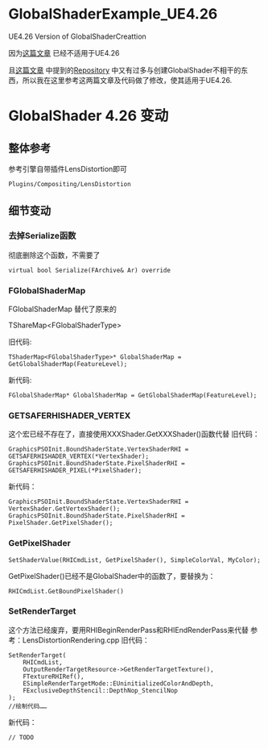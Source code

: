 # GlobalShaderExample_UE4.26
UE4.26 Version of GlobalShaderCreattion

因为[这篇文章](https://zhuanlan.zhihu.com/p/36635394) 已经不适用于UE4.26

且[这篇文章](https://zhuanlan.zhihu.com/p/66514192) 中提到的[Repository](https://github.com/blueroseslol/BRPlugins) 中又有过多与创建GlobalShader不相干的东西，所以我在这里参考这两篇文章及代码做了修改，使其适用于UE4.26.

# GlobalShader 4.26 变动

## 整体参考
参考引擎自带插件LensDistortion即可

	Plugins/Compositing/LensDistortion


## 细节变动

### 去掉Serialize函数
彻底删除这个函数，不需要了

	virtual bool Serialize(FArchive& Ar) override  
		
### FGlobalShaderMap
FGlobalShaderMap 替代了原来的

TShareMap\<FGlobalShaderType\>
	
旧代码:

	TShaderMap<FGlobalShaderType>* GlobalShaderMap = GetGlobalShaderMap(FeatureLevel); 
	
新代码:

	FGlobalShaderMap* GlobalShaderMap = GetGlobalShaderMap(FeatureLevel);

### GETSAFERHISHADER_VERTEX
这个宏已经不存在了，直接使用XXXShader.GetXXXShader()函数代替
旧代码：

	GraphicsPSOInit.BoundShaderState.VertexShaderRHI = GETSAFERHISHADER_VERTEX(*VertexShader);
	GraphicsPSOInit.BoundShaderState.PixelShaderRHI = GETSAFERHISHADER_PIXEL(*PixelShader);

新代码：

	GraphicsPSOInit.BoundShaderState.VertexShaderRHI = VertexShader.GetVertexShader();
	GraphicsPSOInit.BoundShaderState.PixelShaderRHI = PixelShader.GetPixelShader();


### GetPixelShader

	SetShaderValue(RHICmdList, GetPixelShader(), SimpleColorVal, MyColor);
GetPixelShader()已经不是GlobalShader中的函数了，要替换为：

	RHICmdList.GetBoundPixelShader()


### SetRenderTarget

这个方法已经废弃，要用RHIBeginRenderPass和RHIEndRenderPass来代替
参考：LensDistortionRendering.cpp
旧代码：

	SetRenderTarget(
		RHICmdList,
		OutputRenderTargetResource->GetRenderTargetTexture(),
		FTextureRHIRef(),
		ESimpleRenderTargetMode::EUninitializedColorAndDepth,
		FExclusiveDepthStencil::DepthNop_StencilNop
	);
	//绘制代码……

新代码：

	// TODO
